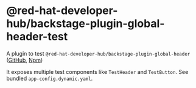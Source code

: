 # @red-hat-developer-hub/backstage-plugin-global-header-test

A plugin to test `@red-hat-developer-hub/backstage-plugin-global-header`
([GitHub](https://github.com/redhat-developer/rhdh-plugins/tree/main/workspaces/global-header/plugins/global-header),
[Npm](https://www.npmjs.com/package/@red-hat-developer-hub/backstage-plugin-global-header))

It exposes multiple test components like `TestHeader` and `TestButton`. See bundled `app-config.dynamic.yaml`.
